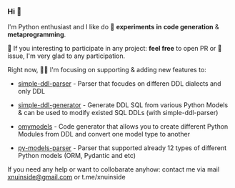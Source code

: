 ### Hi 👋

I'm Python enthusiast and I like do 🔭 **experiments** **in** **code generation** & **metaprogramming**. 

🌱 If you interesting to participate in any project: **feel free** to open PR or 💬 issue, I'm very glad to any participation.

Right now, :farmer: I'm focusing on supporting & adding new features to:

* [simple-ddl-parser](https://github.com/xnuinside/simple-ddl-parser) - Parser that focudes on differen DDL dialects and only DDL

* [simple-ddl-generator](https://github.com/xnuinside/simple-ddl-generator) - Generate DDL SQL from various Python Models & can be used to modify existed SQL DDLs (with simple-ddl-parser)

* [omymodels](https://github.com/xnuinside/omymodels) - Code generator that allows you to create different Python Modules from DDL and convert one model type to another

* [py-models-parser](https://github.com/xnuinside/py-models-parser) - Parser that supported already 12 types of different Python models (ORM, Pydantic and etc)

If you need any help or want to collobarate anyhow: contact me via mail xnuinside@gmail.com or t.me/xnuinside


